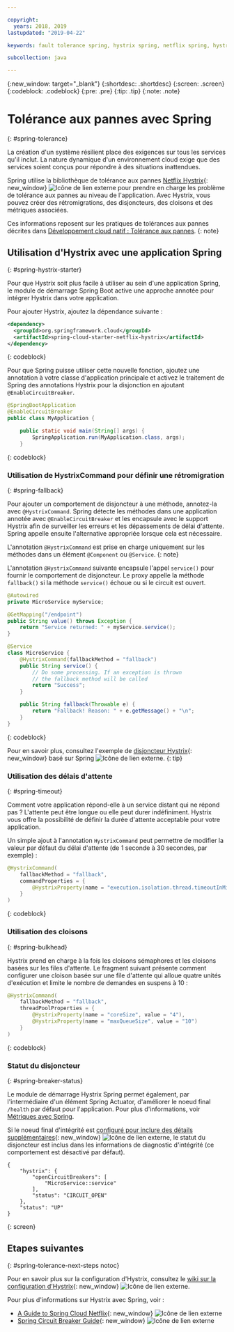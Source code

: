```yaml
---

copyright:
  years: 2018, 2019
lastupdated: "2019-04-22"

keywords: fault tolerance spring, hystrix spring, netflix spring, hystrixcommand spring, bulkhead spring, circuit breaker spring

subcollection: java

---
```


{:new_window: target="_blank"}
{:shortdesc: .shortdesc}
{:screen: .screen}
{:codeblock: .codeblock}
{:pre: .pre}
{:tip: .tip}
{:note: .note}

# Tolérance aux pannes avec Spring
{: #spring-tolerance}

La création d'un système résilient place des exigences sur tous les services qu'il inclut. La nature dynamique d'un environnement cloud exige que des services soient conçus pour répondre à des situations inattendues.

Spring utilise la bibliothèque de tolérance aux pannes [Netflix Hystrix](https://github.com/Netflix/Hystrix/wiki){: new_window} ![Icône de lien externe](../icons/launch-glyph.svg "Icône de lien externe") pour prendre en charge les problème de tolérance aux pannes au niveau de l'application. Avec Hystrix, vous pouvez créer des rétromigrations, des disjoncteurs, des cloisons et des métriques associées.

Ces informations reposent sur les pratiques de tolérances aux pannes décrites dans [Développement cloud natif : Tolérance aux pannes](/docs/java?topic=cloud-native-fault-tolerance#fault-tolerance).
{: note}

## Utilisation d'Hystrix avec une application Spring
{: #spring-hystrix-starter}

Pour que Hystrix soit plus facile à utiliser au sein d'une application Spring, le module de démarrage Spring Boot active une approche annotée pour intégrer Hystrix dans votre application.

Pour ajouter Hystrix, ajoutez la dépendance suivante :

```xml
<dependency>
  <groupId>org.springframework.cloud</groupId>
  <artifactId>spring-cloud-starter-netflix-hystrix</artifactId>
</dependency>
```
{: codeblock}

Pour que Spring puisse utiliser cette nouvelle fonction, ajoutez une annotation à votre classe d'application principale et activez le traitement de Spring des annotations Hystrix pour la disjonction en ajoutant `@EnableCircuitBreaker`.

```java
@SpringBootApplication
@EnableCircuitBreaker
public class MyApplication {

	public static void main(String[] args) {
		SpringApplication.run(MyApplication.class, args);
	}
```
{: codeblock}

### Utilisation de HystrixCommand pour définir une rétromigration
{: #spring-fallback}

Pour ajouter un comportement de disjoncteur à une méthode, annotez-la avec `@HystrixCommand`. Spring détecte les méthodes dans une application annotée avec `@EnableCircuitBreaker` et les encapsule avec le support Hystrix afin de surveiller les erreurs et les dépassements de délai d'attente. Spring appelle ensuite l'alternative appropriée lorsque cela est nécessaire.

L'annotation `@HystrixCommand` est prise en charge uniquement sur les méthodes dans un élément `@Component` ou `@Service`.
{: note}

L'annotation `@HystrixCommand` suivante encapsule l'appel `service()` pour fournir le comportement de disjoncteur. Le proxy appelle la méthode `fallback()` si la méthode `service()` échoue ou si le circuit est ouvert.

```java
@Autowired
private MicroService myService;

@GetMapping("/endpoint")
public String value() throws Exception {
    return "Service returned: " + myService.service();
}

@Service
class MicroService {
    @HystrixCommand(fallbackMethod = "fallback")
    public String service() {
        // Do some processing. If an exception is thrown
        // the fallback method will be called
        return "Success";
    }

    public String fallback(Throwable e) {
        return "Fallback! Reason: " + e.getMessage() + "\n";
    }
}
```
{: codeblock}

Pour en savoir plus, consultez l'exemple de [disjoncteur Hystrix](https://spring.io/guides/gs/circuit-breaker/){: new_window} basé sur Spring ![Icône de lien externe](../icons/launch-glyph.svg "Icône de lien externe").
{: tip}

### Utilisation des délais d'attente
{: #spring-timeout}

Comment votre application répond-elle à un service distant qui ne répond pas ? L'attente peut être longue ou elle peut durer indéfiniment. Hystrix vous offre la possibilité de définir la durée d'attente acceptable pour votre application.

Un simple ajout à l'annotation `HystrixCommand` peut permettre de modifier la valeur par défaut du délai d'attente (de 1 seconde à 30 secondes, par exemple) :

```java
@HystrixCommand(
    fallbackMethod = "fallback",
    commandProperties = {
        @HystrixProperty(name = "execution.isolation.thread.timeoutInMilliseconds", value = "30000"),
    }
)
```
{: codeblock}

### Utilisation des cloisons
{: #spring-bulkhead}

Hystrix prend en charge à la fois les cloisons sémaphores et les cloisons basées sur les files d'attente. Le fragment suivant présente comment configurer une cloison basée sur une file d'attente qui alloue quatre unités d'exécution et limite le nombre de demandes en suspens à 10 :

```java
@HystrixCommand(
    fallbackMethod = "fallback",
    threadPoolProperties = {
        @HystrixProperty(name = "coreSize", value = "4"),
        @HystrixProperty(name = "maxQueueSize", value = "10")
    }
)
```
{: codeblock}

### Statut du disjoncteur
{: #spring-breaker-status}

Le module de démarrage Hystrix Spring permet également, par l'intermédiaire d'un élément Spring Actuator, d'améliorer le noeud final `/health` par défaut pour l'application. Pour plus d'informations, voir [Métriques avec Spring](/docs/java?topic=java-spring-metrics#spring-metrics).

Si le noeud final d'intégrité est [configuré pour inclure des détails supplémentaires](https://docs.spring.io/spring-boot/docs/current/reference/html/production-ready-endpoints.html#production-ready-health){: new_window} ![Icône de lien externe](../icons/launch-glyph.svg "Icône de lien externe"), le statut du disjoncteur est inclus dans les informations de diagnostic d'intégrité (ce comportement est désactivé par défaut).

```
{
    "hystrix": {
        "openCircuitBreakers": [
            "MicroService::service"
        ],
        "status": "CIRCUIT_OPEN"
    },
    "status": "UP"
}
```
{: screen}

## Etapes suivantes
{: #spring-tolerance-next-steps notoc}

Pour en savoir plus sur la configuration d'Hystrix, consultez le [wiki sur la configuration d'Hystrix](https://github.com/Netflix/Hystrix/wiki/Configuration){: new_window} ![Icône de lien externe](../icons/launch-glyph.svg "Icône de lien externe").

Pour plus d'informations sur Hystrix avec Spring, voir :

* [A Guide to Spring Cloud Netflix](https://www.baeldung.com/spring-cloud-netflix-hystrix){: new_window} ![Icône de lien externe](../icons/launch-glyph.svg "Icône de lien externe")
* [Spring Circuit Breaker Guide](https://spring.io/guides/gs/circuit-breaker/){: new_window} ![Icône de lien externe](../icons/launch-glyph.svg "Icône de lien externe")
